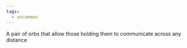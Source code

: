 ```yaml
---
tags:
  - uncommon
---
```


A pair of orbs that allow those holding them to communicate across any distance